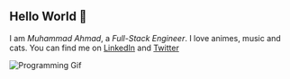 ## Hello World 👋

I am *Muhammad Ahmad*, a *Full-Stack Engineer*. I love animes, music and cats. You can find me on [LinkedIn](https://www.linkedin.com/in/neero0x01/) and [Twitter](https://twitter.com/neero0x01)

![Programming Gif](https://media4.giphy.com/media/qgQUggAC3Pfv687qPC/giphy.gif?cid=ecf05e473l0qj338jy2nirq7xaewb9phm81cygox4z24n32v&rid=giphy.gif&ct=g)

